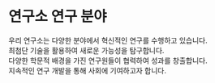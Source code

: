 # 연구소 연구 분야

우리 연구소는 다양한 분야에서 혁신적인 연구를 수행하고 있습니다.  
최첨단 기술을 활용하여 새로운 가능성을 탐구합니다.  
다양한 학문적 배경을 가진 연구원들이 협력하여 성과를 창출합니다.  
지속적인 연구 개발을 통해 사회에 기여하고자 합니다.